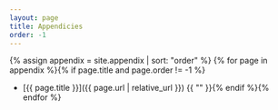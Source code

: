```yaml
---
layout: page
title: Appendicies
order: -1
---
```


{% assign appendix = site.appendix | sort: "order"  %}
{% for page in appendix %}{% if page.title and page.order != -1 %}
* [{{ page.title }}]({{ page.url | relative_url }}) {{ ""
}}{% endif %}{% endfor %}
